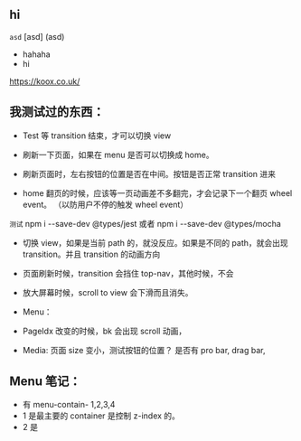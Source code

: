 ## hi

`asd`
[asd]
(asd)

-   hahaha
-   hi

https://koox.co.uk/

## 我测试过的东西：

-   Test 等 transition 结束，才可以切换 view
-   刷新一下页面，如果在 menu 是否可以切换成 home。
-   刷新页面时，左右按钮的位置是否在中间。按钮是否正常 transition 进来

-   home 翻页的时候，应该等一页动画差不多翻完，才会记录下一个翻页 wheel event。 （以防用户不停的触发 wheel event）

`测试`
npm i --save-dev @types/jest 或者 npm i --save-dev @types/mocha

-   切换 view，如果是当前 path 的，就没反应。如果是不同的 path，就会出现 transition。并且 transition 的动画方向
-   页面刷新时候，transition 会挡住 top-nav，其他时候，不会
-   放大屏幕时候，scroll to view 会下滑而且消失。

-   Menu：
-   PageIdx 改变的时候，bk 会出现 scroll 动画，

-   Media:
    页面 size 变小，测试按钮的位置？ 是否有 pro bar, drag bar,

## Menu 笔记：

-   有 menu-contain- 1,2,3,4
-   1 是最主要的 container 是控制 z-index 的。
-   2 是
